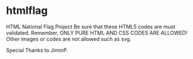 htmlflag
========

HTML National Flag Project
Be sure that these HTML5 codes are must validated. 
Remember, ONLY PURE HTML AND CSS CODES ARE ALLOWED!
Other images or codes are not allowed such as svg. 

Special Thanks to JiminP.
